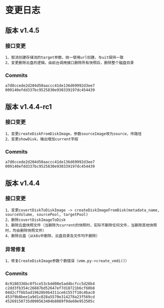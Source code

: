 # 变更日志
## 版本 v1.4.5
### 接口变更
```
1、取消创建存储池的target参数，统一使用url创建，与uit保持一致
2、变更删除云盘的逻辑，由前台调用接口删除所有快照后，删除整个磁盘目录
```
### Commits
```
a7d0ccede2d204d50aaccc41de136d69992d3ee7
009140efdd337bc9525830e930339197dc454439
```


## 版本 v1.4.4-rc1
### 接口变更
```
1、变更createDiskFromDiskImage，参数sourceImage改为source，传路径
2、变更showDisk，输出增加current字段
```
### Commits
```
a7d0ccede2d204d50aaccc41de136d69992d3ee7
009140efdd337bc9525830e930339197dc454439
```

## 版本 v1.4.4
### 接口变更
```
1、变更covertDiskToDiskImage -> createDiskImageFromDisk(metadata_name, sourceVolume, sourcePool, targetPool)
2、删除covertDiskImageToDisk
3、删除云盘快照文件（当删除为current的快照时，实际不删除任何文件，当删除其他快照时，均会删除快照文件）
4、删除云盘（从k8s中删除，云盘目录及文件均不删除）
```
### 异常修复
```
1、修复CreateDiskImage参数个数错误（vmm.py->create_vmdi()）
```
### Commits
```
8c9180336bc0f5ce53cbdd00e5ad4bcfcc5d28b4
c2dd3fb354c26887bd52647ef7d18721b6cf60b8
04d2cff6b5ad19628b9b4311ce61557f10c4bac0
453f9b8bee1a9d1c028a5570e314278a23f569cd
45269150735d090563404b8089f9de60e953505c
```
